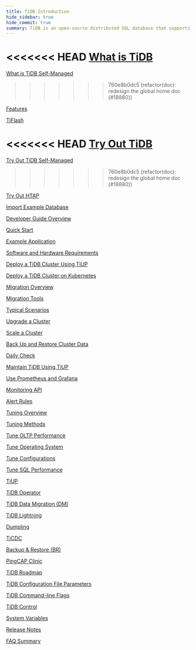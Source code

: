 ```yaml
---
title: TiDB Introduction
hide_sidebar: true
hide_commit: true
summary: TiDB is an open-source distributed SQL database that supports Hybrid Transactional and Analytical Processing (HTAP) workloads. The guide provides information on features, TiFlash, development, deployment, migration, maintenance, monitoring, tuning, tools, and references. It covers everything from quick start to advanced configurations and tools for TiDB.
---
```


<LearningPathContainer platform="tidb" title="TiDB Self-Managed" subTitle="TiDB is an open-source distributed SQL database that supports Hybrid Transactional and Analytical Processing (HTAP) workloads. Find the guide, samples, and references you need to use TiDB.">

<!-- Localization note for TiDB:

- English: use distributed SQL, and start to emphasize HTAP
- Chinese: can keep "NewSQL" and emphasize one-stop real-time HTAP ("一栈式实时 HTAP")
- Japanese: use NewSQL because it is well-recognized

-->

<LearningPath label="Learn" icon="cloud1">

<<<<<<< HEAD
[What is TiDB](https://docs.pingcap.com/tidb/v8.1/overview)
=======
[What is TiDB Self-Managed](https://docs.pingcap.com/tidb/dev/overview)
>>>>>>> 760e8b0dc5 (refactor(doc): redesign the global home doc (#18880))

[Features](https://docs.pingcap.com/tidb/v8.1/basic-features)

[TiFlash](https://docs.pingcap.com/tidb/v8.1/tiflash-overview)

</LearningPath>

<LearningPath label="Try" icon="cloud5">

<<<<<<< HEAD
[Try Out TiDB](https://docs.pingcap.com/tidb/v8.1/quick-start-with-tidb)
=======
[Try Out TiDB Self-Managed](https://docs.pingcap.com/tidb/dev/quick-start-with-tidb)
>>>>>>> 760e8b0dc5 (refactor(doc): redesign the global home doc (#18880))

[Try Out HTAP](https://docs.pingcap.com/tidb/v8.1/quick-start-with-htap)

[Import Example Database](https://docs.pingcap.com/tidb/v8.1/import-example-data)

</LearningPath>

<LearningPath label="Develop" icon="doc8">

[Developer Guide Overview](https://docs.pingcap.com/tidb/v8.1/dev-guide-overview)

[Quick Start](https://docs.pingcap.com/tidb/v8.1/dev-guide-build-cluster-in-cloud)

[Example Application](https://docs.pingcap.com/tidb/v8.1/dev-guide-sample-application-java-spring-boot)

</LearningPath>

<LearningPath label="Deploy" icon="deploy">

[Software and Hardware Requirements](https://docs.pingcap.com/tidb/v8.1/hardware-and-software-requirements)

[Deploy a TiDB Cluster Using TiUP](https://docs.pingcap.com/tidb/v8.1/production-deployment-using-tiup)

[Deploy a TiDB Cluster on Kubernetes](https://docs.pingcap.com/tidb-in-kubernetes/stable)

</LearningPath>

<LearningPath label="Migrate" icon="cloud3">

[Migration Overview](https://docs.pingcap.com/tidb/v8.1/migration-overview)

[Migration Tools](https://docs.pingcap.com/tidb/v8.1/migration-tools)

[Typical Scenarios](https://docs.pingcap.com/tidb/v8.1/migrate-aurora-to-tidb)

</LearningPath>

<LearningPath label="Maintain" icon="maintain">

[Upgrade a Cluster](https://docs.pingcap.com/tidb/v8.1/upgrade-tidb-using-tiup)

[Scale a Cluster](https://docs.pingcap.com/tidb/v8.1/scale-tidb-using-tiup)

[Back Up and Restore Cluster Data](https://docs.pingcap.com/tidb/v8.1/backup-and-restore-overview)

[Daily Check](https://docs.pingcap.com/tidb/v8.1/daily-check)

[Maintain TiDB Using TiUP](https://docs.pingcap.com/tidb/v8.1/maintain-tidb-using-tiup)

</LearningPath>

<LearningPath label="Monitor" icon="cloud6">

[Use Prometheus and Grafana](https://docs.pingcap.com/tidb/v8.1/tidb-monitoring-framework)

[Monitoring API](https://docs.pingcap.com/tidb/v8.1/tidb-monitoring-api)

[Alert Rules](https://docs.pingcap.com/tidb/v8.1/alert-rules)

</LearningPath>

<LearningPath label="Tune" icon="tidb-cloud-tune">

[Tuning Overview](https://docs.pingcap.com/tidb/v8.1/performance-tuning-overview)

[Tuning Methods](https://docs.pingcap.com/tidb/v8.1/performance-tuning-methods)

[Tune OLTP Performance](https://docs.pingcap.com/tidb/v8.1/performance-tuning-practices)

[Tune Operating System](https://docs.pingcap.com/tidb/v8.1/tune-operating-system)

[Tune Configurations](https://docs.pingcap.com/tidb/v8.1/configure-memory-usage)

[Tune SQL Performance](https://docs.pingcap.com/tidb/v8.1/sql-tuning-overview)

</LearningPath>

<LearningPath label="Tools" icon="doc7">

[TiUP](https://docs.pingcap.com/tidb/v8.1/tiup-overview)

[TiDB Operator](https://docs.pingcap.com/tidb/v8.1/tidb-operator-overview)

[TiDB Data Migration (DM)](https://docs.pingcap.com/tidb/v8.1/dm-overview)

[TiDB Lightning](https://docs.pingcap.com/tidb/v8.1/tidb-lightning-overview)

[Dumpling](https://docs.pingcap.com/tidb/v8.1/dumpling-overview)

[TiCDC](https://docs.pingcap.com/tidb/v8.1/ticdc-overview)

[Backup & Restore (BR)](https://docs.pingcap.com/tidb/v8.1/backup-and-restore-overview)

[PingCAP Clinic](https://docs.pingcap.com/tidb/v8.1/clinic-introduction)

</LearningPath>

<LearningPath label="Reference" icon="cloud-dev">

[TiDB Roadmap](https://docs.pingcap.com/tidb/dev/tidb-roadmap)

[TiDB Configuration File Parameters](https://docs.pingcap.com/tidb/v8.1/tidb-configuration-file)

[TiDB Command-line Flags](https://docs.pingcap.com/tidb/v8.1/command-line-flags-for-tidb-configuration)

[TiDB Control](https://docs.pingcap.com/tidb/v8.1/tidb-control)

[System Variables](https://docs.pingcap.com/tidb/v8.1/system-variables)

[Release Notes](https://docs.pingcap.com/tidb/v8.1/release-notes)

[FAQ Summary](https://docs.pingcap.com/tidb/v8.1/faq-overview)

</LearningPath>

</LearningPathContainer>
